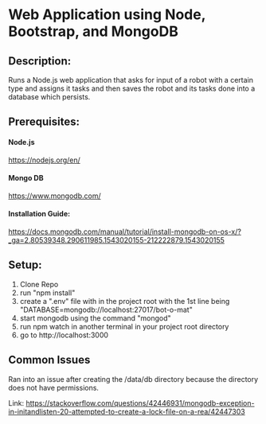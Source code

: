 # Web Application using Node, Bootstrap, and MongoDB

## Description:
Runs a Node.js web application that asks for input of a robot with a certain type and assigns it tasks and then saves the robot and its tasks done into a database which persists.

## Prerequisites:
#### Node.js
https://nodejs.org/en/ 

#### Mongo DB
https://www.mongodb.com/

#### Installation Guide: 
https://docs.mongodb.com/manual/tutorial/install-mongodb-on-os-x/?_ga=2.80539348.290611985.1543020155-212222879.1543020155

## Setup:
1. Clone Repo
2. run "npm install"
3. create a ".env" file with in the project root with the 1st line being "DATABASE=mongodb://localhost:27017/bot-o-mat"
4. start mongodb using the command "mongod"
5. run npm watch in another terminal in your project root directory
6. go to http://localhost:3000

## Common Issues
Ran into an issue after creating the /data/db directory because the directory does not have permissions. 

Link: https://stackoverflow.com/questions/42446931/mongodb-exception-in-initandlisten-20-attempted-to-create-a-lock-file-on-a-rea/42447303
